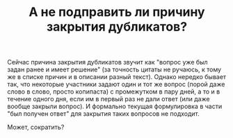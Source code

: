 ﻿---
title: "А не подправить ли причину закрытия дубликатов?"
se.owner.user_id: 282277
se.owner.display_name: "Эникейщик"
se.owner.link: "https://ru.meta.stackoverflow.com/users/282277/%d0%ad%d0%bd%d0%b8%d0%ba%d0%b5%d0%b9%d1%89%d0%b8%d0%ba"
se.link: "https://ru.meta.stackoverflow.com/questions/10259/%d0%90-%d0%bd%d0%b5-%d0%bf%d0%be%d0%b4%d0%bf%d1%80%d0%b0%d0%b2%d0%b8%d1%82%d1%8c-%d0%bb%d0%b8-%d0%bf%d1%80%d0%b8%d1%87%d0%b8%d0%bd%d1%83-%d0%b7%d0%b0%d0%ba%d1%80%d1%8b%d1%82%d0%b8%d1%8f-%d0%b4%d1%83%d0%b1%d0%bb%d0%b8%d0%ba%d0%b0%d1%82%d0%be%d0%b2"
se.question_id: 10259
se.post_type: question
se.score: 4
---
<p>Сейчас причина закрытия дубликатов звучит как "вопрос уже был задан ранее и имеет решение" (за точность цитаты не ручаюсь, к тому же в списке причин и в описании разный текст). Однако нередко бывает так, что некоторые участники задают один и тот же вопрос (порой даже слово в слово, просто копипаста) с промежутком в пару дней, а то и в течение одного дня, если им в первый раз не дали ответ (или даже вообще закрыли вопрос). И формально текущая формулировка в части "был получен ответ" для закрытия таких вопросов не подходит. </p>

<p>Может, сократить?</p>
